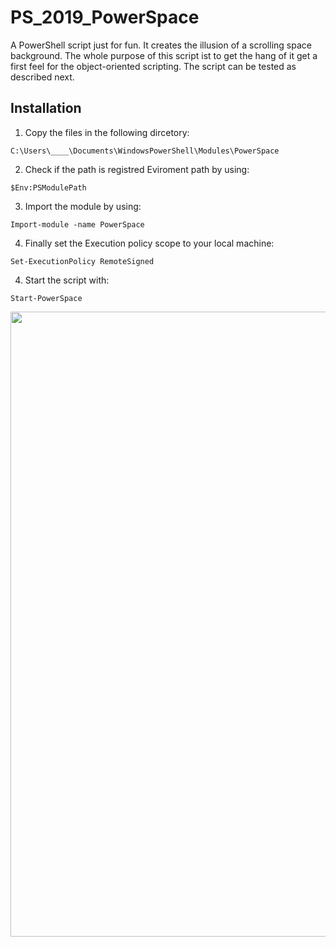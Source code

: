 # PS_2019_PowerSpace

A PowerShell script just for fun. It creates the illusion of a scrolling space background.
The whole purpose of this script ist to get the hang of it get a first feel for the object-oriented scripting.
The script can be tested as described next.

## Installation

1. Copy the files in the following dircetory:
```
C:\Users\____\Documents\WindowsPowerShell\Modules\PowerSpace
```
2. Check if the path is registred Eviroment path by using:
```
$Env:PSModulePath
```
3. Import the module by using:
```
Import-module -name PowerSpace
```
4. Finally set the Execution policy scope to your local machine:
```
Set-ExecutionPolicy RemoteSigned
```
4. Start the script with:
```
Start-PowerSpace
```

<p>
<img src="https://github.com/LukasVoeller/PS_2019_PowerSpace/blob/master/images/Console.PNG" width="1000" "v0.6.0"/>
</p>
